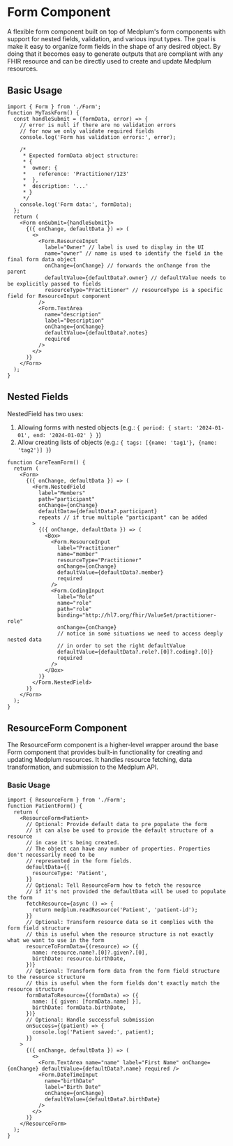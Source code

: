 # Form Component

A flexible form component built on top of Medplum's form components with support for nested fields, validation, and various input types.
The goal is make it easy to organize form fields in the shape of any desired object. By doing that it becomes easy to generate outputs
that are compliant with any FHIR resource and can be directly used to create and update Medplum resources.

## Basic Usage

```tsx
import { Form } from './Form';
function MyTaskForm() {
  const handleSubmit = (formData, error) => {
    // error is null if there are no validation errors
    // for now we only validate required fields
    console.log('Form has validation errors:', error);

    /*
     * Expected formData object structure:
     * {
     *  owner: {
     *    reference: 'Practitioner/123'
     *  },
     *  description: '...'
     * }
     */
    console.log('Form data:', formData);
  };
  return (
    <Form onSubmit={handleSubmit}>
      {({ onChange, defaultData }) => (
        <>
          <Form.ResourceInput
            label="Owner" // label is used to display in the UI
            name="owner" // name is used to identify the field in the final form data object
            onChange={onChange} // forwards the onChange from the parent
            defaultValue={defaultData?.owner} // defaultValue needs to be explicitly passed to fields
            resourceType="Practitioner" // resourceType is a specific field for ResourceInput component
          />
          <Form.TextArea
            name="description"
            label="Description"
            onChange={onChange}
            defaultValue={defaultData?.notes}
            required
          />
        </>
      )}
    </Form>
  );
}
```

## Nested Fields

NestedField has two uses:

1. Allowing forms with nested objects (e.g.: `{ period: { start: '2024-01-01', end: '2024-01-02' } }`)
2. Allow creating lists of objects (e.g.: `{ tags: [{name: 'tag1'}, {name: 'tag2'}] }`)

```tsx
function CareTeamForm() {
  return (
    <Form>
      {({ onChange, defaultData }) => (
        <Form.NestedField
          label="Members"
          path="participant"
          onChange={onChange}
          defaultData={defaultData?.participant}
          repeats // if true multiple "participant" can be added
        >
          {({ onChange, defaultData }) => (
            <Box>
              <Form.ResourceInput
                label="Practitioner"
                name="member"
                resourceType="Practitioner"
                onChange={onChange}
                defaultValue={defaultData?.member}
                required
              />
              <Form.CodingInput
                label="Role"
                name="role"
                path="role"
                binding="http://hl7.org/fhir/ValueSet/practitioner-role"
                onChange={onChange}
                // notice in some situations we need to access deeply nested data
                // in order to set the right defaultValue
                defaultValue={defaultData?.role?.[0]?.coding?.[0]}
                required
              />
            </Box>
          )}
        </Form.NestedField>
      )}
    </Form>
  );
}
```

## ResourceForm Component

The ResourceForm component is a higher-level wrapper around the base Form component that provides built-in functionality for creating and updating Medplum resources. It handles resource fetching, data transformation, and submission to the Medplum API.

### Basic Usage

```tsx
import { ResourceForm } from './Form';
function PatientForm() {
  return (
    <ResourceForm<Patient>
      // Optional: Provide default data to pre populate the form
      // it can also be used to provide the default structure of a resource
      // in case it's being created.
      // The object can have any number of properties. Properties don't necessarily need to be
      // represented in the form fields.
      defaultData={{
        resourceType: 'Patient',
      }}
      // Optional: Tell ResourceForm how to fetch the resource
      // if it's not provided the defaultData will be used to populate the form
      fetchResource={async () => {
        return medplum.readResource('Patient', 'patient-id');
      }}
      // Optional: Transform resource data so it complies with the form field structure
      // this is useful when the resource structure is not exactly what we want to use in the form
      resourceToFormData={(resource) => ({
        name: resource.name?.[0]?.given?.[0],
        birthDate: resource.birthDate,
      })}
      // Optional: Transform form data from the form field structure to the resource structure
      // this is useful when the form fields don't exactly match the resource structure
      formDataToResource={(formData) => ({
        name: [{ given: [formData.name] }],
        birthDate: formData.birthDate,
      })}
      // Optional: Handle successful submission
      onSuccess={(patient) => {
        console.log('Patient saved:', patient);
      }}
    >
      {({ onChange, defaultData }) => (
        <>
          <Form.TextArea name="name" label="First Name" onChange={onChange} defaultValue={defaultData?.name} required />
          <Form.DateTimeInput
            name="birthDate"
            label="Birth Date"
            onChange={onChange}
            defaultValue={defaultData?.birthDate}
          />
        </>
      )}
    </ResourceForm>
  );
}
```
